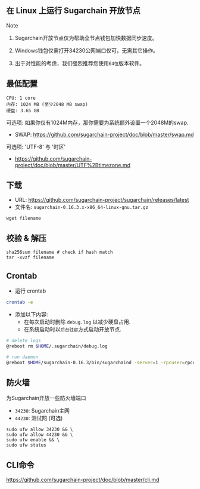 在 Linux 上运行 Sugarchain 开放节点
----------------------------------

>[!Note]
>
>1. Sugarchain开放节点仅为帮助全节点钱包加快数据同步速度。
>
>2. Windows钱包仅需打开34230公网端口仅可，无需其它操作。
>
>3. 出于对性能的考虑，我们强烈推荐您使用`64位`版本软件。

## 最低配置
```
CPU: 1 core
内存: 1024 MB (至少2048 MB swap)
硬盘: 3.65 GB
```

可选项: 如果你仅有1024M内存，那你需要为系统额外设置一个2048M的swap.
- SWAP: https://github.com/sugarchain-project/doc/blob/master/swap.md

可选项: 'UTF-8' 与 '时区'
- https://github.com/sugarchain-project/doc/blob/master/UTF%2Btimezone.md

## 下载
- URL: https://github.com/sugarchain-project/sugarchain/releases/latest
- 文件名: `sugarchain-0.16.3.x-x86_64-linux-gnu.tar.gz`

```
wget filename
```

## 校验 & 解压
```
sha256sum filename # check if hash match
tar -xvzf filename
```

## Crontab

- 运行 crontab
```bash
crontab -e
```

- 添加以下内容:
  * 在每次启动时删除 `debug.log` 以减少硬盘占用.
  * 在系统启动时以`后台驻留`方式启动开放节点.

```bash
# delete logs
@reboot rm $HOME/.sugarchain/debug.log

# run daemon
@reboot $HOME/sugarchain-0.16.3/bin/sugarchaind -server=1 -rpcuser=rpcuser -rpcpassword=rpcpassword -daemon
```

## 防火墙
为Sugarchain开放一些防火墙端口
  * `34230`: Sugarchain主网
  * `44230`: 测试网 (可选)

```
sudo ufw allow 34230 && \
sudo ufw allow 44230 && \
sudo ufw enable && \
sudo ufw status
```

## CLI命令
https://github.com/sugarchain-project/doc/blob/master/cli.md